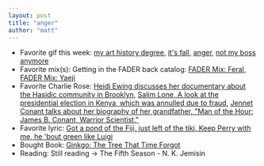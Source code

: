 ```yaml
---
layout: post
title: "anger"
author: "matt"
---
```


* Favorite gif this week: [my art history degree](https://s3.amazonaws.com/thisismattmiller/gifs/my-art-history-degree.mp4), [it's fall](https://s3.amazonaws.com/thisismattmiller/gifs/gif-pumpkin-stomp.mp4), [anger](https://s3.amazonaws.com/thisismattmiller/gifs/anger.mp4), [not my boss anymore](https://s3.amazonaws.com/thisismattmiller/gifs/not-my-boss-anymore.mp4)
* Favorite mix(s): Getting in the FADER back catalog: [FADER Mix: Feral](https://soundcloud.com/fadermedia/fader-mix-feral), [FADER Mix: Yaeji](https://soundcloud.com/fadermedia/fader-mix-yaeji)
* Favorite Charlie Rose: [Heidi Ewing discusses her documentary about the Hasidic community in Brooklyn](https://charlierose.com/videos/31081), [Salim Lone, A look at the presidential election in Kenya, which was annulled due to fraud](https://charlierose.com/videos/31076), [Jennet Conant talks about her biography of her grandfather, "Man of the Hour: James B. Conant, Warrior Scientist."](https://charlierose.com/videos/31095)
* Favorite lyric: [Got a pond of the Fiji, just left of the tiki, Keep Perry with me, he 'bout green like Luigi](https://genius.com/Carnage-mase-in-97-lyrics#note-11019581)
* Bought Book: [Ginkgo: The Tree That Time Forgot](https://www.worldcat.org/title/ginkgo-the-tree-that-time-forgot/oclc/910977876&referer=brief_results)
* Reading: Still reading -> The Fifth Season - N. K. Jemisin